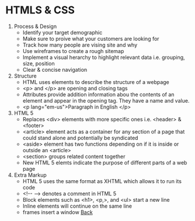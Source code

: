 # HTMLS & CSS
1. Process & Design
    - Identify your target demographic
    - Make sure to proive what your customers are looking for
    - Track how many people are vising site and why
    - Use wireframes to create a rough sitemap
    - Implement a visual herarchy to highlight relevant data i.e. grouping, size, position
    - Clear & concise navigation
2. Structure
    - HTML uses elements to describe the structure of a webpage
    - &lt;p&gt; and &lt;/p&gt; are opening and closing tags
    - Attributes provide addition information abou the contents of an element and appear in the opening tag. They have a name and value.
    - &lt;p lang="em-us"&gt;Paragraph in English &lt;/p&gt;
3. HTML 5
    - Replaces &lt;div&gt; elements with more specific ones i.e. &lt;header&gt; & &lt;footer&gt;
    - &lt;article&gt; element acts as a container for any section of a page that could stand alone and potentially be syndicated
    - &lt;aside&gt; element has two functions depending on if it is inside or outside an &lt;article&gt;
    - &lt;section&gt; groups related content together
    - New HTML 5 elemts indicate the purpose of different parts of a web page 
4. Extra Markup
    - HTML 5 uses the same format as XHTML which allows it to run its code
    - &lt;!-- --&gt; denotes a comment in HTML 5
    - Block elements such as &lt;h1&gt;, &lt;p,&gt;, and &lt;ul&gt; start a new line
    - Inline elements will continue on the same line
    - frames insert a window 
[Back](https://kyllo34.github.io/learning-journal/Readme)
